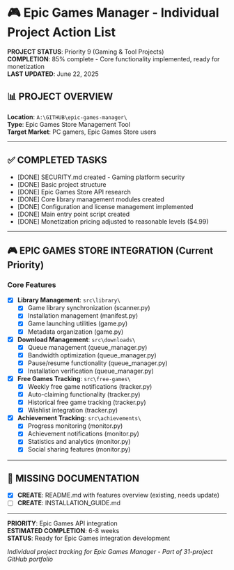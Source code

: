 # 🎮 Epic Games Manager - Individual Project Action List

**PROJECT STATUS**: Priority 9 (Gaming & Tool Projects)  
**COMPLETION**: 85% complete - Core functionality implemented, ready for monetization  
**LAST UPDATED**: June 22, 2025  

## 📊 PROJECT OVERVIEW

**Location**: `A:\GITHUB\epic-games-manager\`  
**Type**: Epic Games Store Management Tool  
**Target Market**: PC gamers, Epic Games Store users  

---

## ✅ COMPLETED TASKS
- [DONE] SECURITY.md created - Gaming platform security
- [DONE] Basic project structure
- [DONE] Epic Games Store API research
- [DONE] Core library management modules created
- [DONE] Configuration and license management implemented
- [DONE] Main entry point script created
- [DONE] Monetization pricing adjusted to reasonable levels ($4.99)

---

## 🎮 EPIC GAMES STORE INTEGRATION (Current Priority)

### Core Features
- [x] **Library Management**: `src\library\`
  - [x] Game library synchronization (scanner.py)
  - [x] Installation management (manifest.py)
  - [x] Game launching utilities (game.py)
  - [x] Metadata organization (game.py)

- [x] **Download Management**: `src\downloads\`
  - [x] Queue management (queue_manager.py)
  - [x] Bandwidth optimization (queue_manager.py)
  - [x] Pause/resume functionality (queue_manager.py)
  - [x] Installation verification (queue_manager.py)

- [x] **Free Games Tracking**: `src\free-games\`
  - [x] Weekly free game notifications (tracker.py)
  - [x] Auto-claiming functionality (tracker.py)
  - [x] Historical free game tracking (tracker.py)
  - [x] Wishlist integration (tracker.py)

- [x] **Achievement Tracking**: `src\achievements\`
  - [x] Progress monitoring (monitor.py)
  - [x] Achievement notifications (monitor.py)
  - [x] Statistics and analytics (monitor.py)
  - [x] Social sharing features (monitor.py)

---

## 📄 MISSING DOCUMENTATION
- [x] **CREATE**: README.md with features overview (existing, needs update)
- [ ] **CREATE**: INSTALLATION_GUIDE.md

---

**PRIORITY**: Epic Games API integration  
**ESTIMATED COMPLETION**: 6-8 weeks  
**STATUS**: Ready for Epic Games integration development  

*Individual project tracking for Epic Games Manager - Part of 31-project GitHub portfolio*